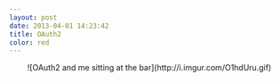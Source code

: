 ```yaml
---
layout: post
date: 2013-04-01 14:23:42
title: OAuth2
color: red
---
```


<center>![OAuth2 and me sitting at the bar](http://i.imgur.com/O1hdUru.gif)</center>
